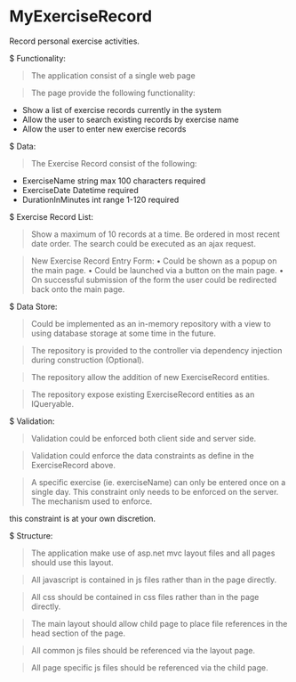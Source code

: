 # MyExerciseRecord
Record personal exercise activities.

$ Functionality:

> The application consist of a single web page

> The page provide the following functionality:
- Show a list of exercise records currently in the system
- Allow the user to search existing records by exercise name
- Allow the user to enter new exercise records

$ Data:
> The Exercise Record consist of the following:
- ExerciseName string max 100 characters required
- ExerciseDate Datetime required
- DurationInMinutes int range 1-120 required

$ Exercise Record List:

> Show a maximum of 10 records at a time.
> Be ordered in most recent date order.
> The search could be executed as an ajax request.

> New Exercise Record Entry Form:
• Could be shown as a popup on the main page.
• Could be launched via a button on the main page.
• On successful submission of the form the user could be redirected back onto the main page.

$ Data Store:

> Could be implemented as an in-memory repository with a view to using database storage at some time in the future.

> The repository is provided to the controller via dependency injection during construction (Optional).

> The repository allow the addition of new ExerciseRecord entities.

> The repository expose existing ExerciseRecord entities as an IQueryable.


$ Validation:

> Validation could be enforced both client side and server side.

> Validation could enforce the data constraints as define in the ExerciseRecord above.

> A specific exercise (ie. exerciseName) can only be entered once on a single day. This constraint only needs to be enforced on the server. The mechanism used to enforce.

this constraint is at your own discretion.

$ Structure:

> The application make use of asp.net mvc layout files and all pages should use this layout.

> All javascript is contained in js files rather than in the page directly.

> All css should be contained in css files rather than in the page directly.

> The main layout should allow child page to place file references in the head section of the page.

> All common js files should be referenced via the layout page.

> All page specific js files should be referenced via the child page.

